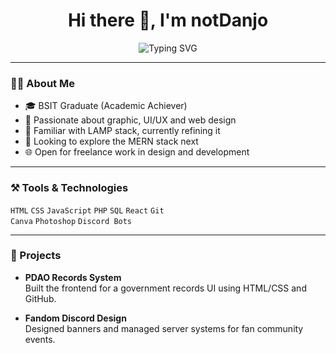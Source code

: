 <h1 align="center">Hi there 👋, I'm notDanjo</h1>
<p align="center">
  <img src="https://readme-typing-svg.demolab.com?font=Fira+Code&size=20&duration=3000&pause=1000&color=58A6FF&center=true&vCenter=true&width=435&lines=Frontend-Focused+Web+Developer;Graphic+%2F+UI+Designer;Exploring+Full-Stack+Possibilities" alt="Typing SVG" />
</p>

---

### 🧑‍💻 About Me
- 🎓 BSIT Graduate (Academic Achiever)
- 🎨 Passionate about graphic, UI/UX and web design
- 🧠 Familiar with LAMP stack, currently refining it
- 🌱 Looking to explore the MERN stack next
- 🌐 Open for freelance work in design and development

---

### ⚒️ Tools & Technologies
`HTML` `CSS` `JavaScript` `PHP` `SQL` `React` `Git`  
`Canva` `Photoshop` `Discord Bots`

---

### 📌 Projects
- **PDAO Records System**  
  Built the frontend for a government records UI using HTML/CSS and GitHub.

- **Fandom Discord Design**  
  Designed banners and managed server systems for fan community events.
